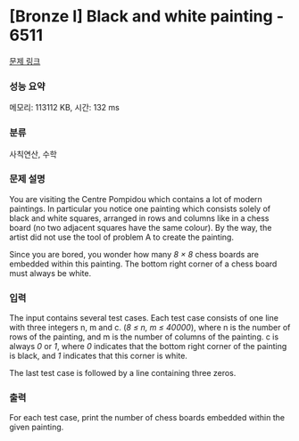 # [Bronze I] Black and white painting - 6511 

[문제 링크](https://www.acmicpc.net/problem/6511) 

### 성능 요약

메모리: 113112 KB, 시간: 132 ms

### 분류

사칙연산, 수학

### 문제 설명

<p>You are visiting the Centre Pompidou which contains a lot of modern paintings. In particular you notice one painting which consists solely of black and white squares, arranged in rows and columns like in a chess board (no two adjacent squares have the same colour). By the way, the artist did not use the tool of problem A to create the painting.</p>

<p>Since you are bored, you wonder how many <em>8 × 8</em> chess boards are embedded within this painting. The bottom right corner of a chess board must always be white.</p>

### 입력 

 <p>The input contains several test cases. Each test case consists of one line with three integers n, m and c. (<em>8 ≤ n, m ≤ 40000</em>), where n is the number of rows of the painting, and m is the number of columns of the painting. c is always <em>0</em> or <em>1</em>, where <em>0</em> indicates that the bottom right corner of the painting is black, and <em>1</em> indicates that this corner is white.</p>

<p>The last test case is followed by a line containing three zeros.</p>

### 출력 

 <p>For each test case, print the number of chess boards embedded within the given painting.</p>

